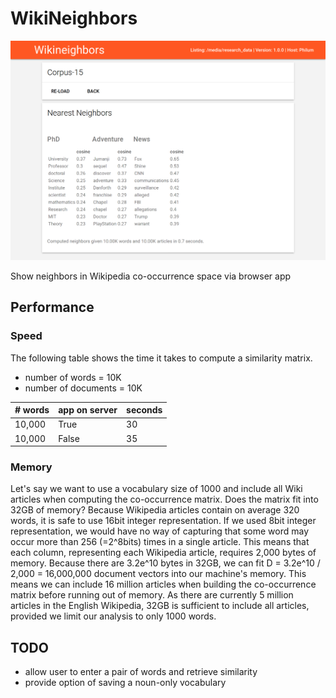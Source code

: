 # WikiNeighbors

![Example Screenshot](example.png)

Show neighbors in Wikipedia co-occurrence space via browser app

## Performance

### Speed

The following table shows the time it takes to compute a similarity matrix.

* number of words = 10K
* number of documents = 10K

| # words | app on server  | seconds |
|---------|----------------|---------|
| 10,000  | True           | 30      |
| 10,000  | False          | 35      |

### Memory

Let's say we want to use a vocabulary size of 1000 and include all Wiki articles when computing the co-occurrence matrix.
Does the matrix fit into 32GB of memory?
Because Wikipedia articles contain on average 320 words, it is safe to use 16bit integer representation.
If we used 8bit integer representation, we would have no way of capturing that some word may occur more than 256 (=2^8bits) times in a single article.
This means that each column, representing each Wikipedia article, requires 2,000 bytes of memory. 
Because there are 3.2e^10 bytes in 32GB, we can fit D = 3.2e^10 / 2,000 = 16,000,000 document vectors into our machine's memory. 
This means we can include 16 million articles when building the co-occurrence matrix before running out of memory.
As there are currently 5 million articles in the English Wikipedia, 32GB is sufficient to include all articles, provided we limit our analysis to only 1000 words.

## TODO

* allow user to enter a pair of words and retrieve similarity
* provide option of saving a noun-only vocabulary

